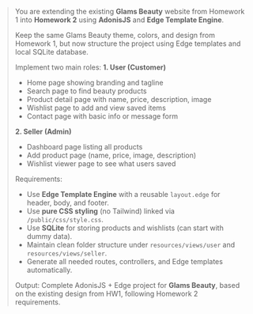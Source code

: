 > You are extending the existing **Glams Beauty** website from Homework 1 into **Homework 2** using **AdonisJS** and **Edge Template Engine**.
>
> Keep the same Glams Beauty theme, colors, and design from Homework 1, but now structure the project using Edge templates and local SQLite database.
>
> Implement two main roles:
> **1. User (Customer)**
>
> * Home page showing branding and tagline
> * Search page to find beauty products
> * Product detail page with name, price, description, image
> * Wishlist page to add and view saved items
> * Contact page with basic info or message form
>
> **2. Seller (Admin)**
>
> * Dashboard page listing all products
> * Add product page (name, price, image, description)
> * Wishlist viewer page to see what users saved
>
> Requirements:
>
> * Use **Edge Template Engine** with a reusable `layout.edge` for header, body, and footer.
> * Use **pure CSS styling** (no Tailwind) linked via `/public/css/style.css`.
> * Use **SQLite** for storing products and wishlists (can start with dummy data).
> * Maintain clean folder structure under `resources/views/user` and `resources/views/seller`.
> * Generate all needed routes, controllers, and Edge templates automatically.
>
> Output: Complete AdonisJS + Edge project for **Glams Beauty**, based on the existing design from HW1, following Homework 2 requirements.